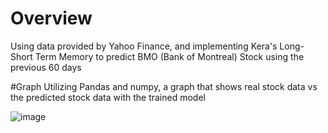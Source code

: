 # Overview

Using data provided by Yahoo Finance, and implementing Kera's Long-Short Term Memory to predict BMO (Bank of Montreal) Stock using the previous 60 days

#Graph
Utilizing Pandas and numpy, a graph that shows real stock data vs the predicted stock data with the trained model

![image](https://user-images.githubusercontent.com/114631060/227645539-579c9ad6-c167-48ce-8c8d-a53f4e7b5870.png)
